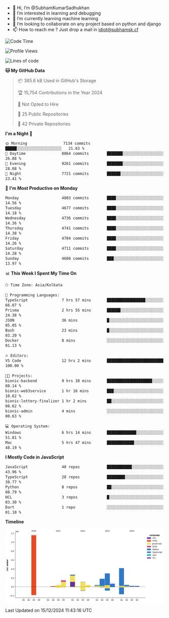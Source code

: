 - 👋 Hi, I’m @SubhamKumarSadhukhan
- 👀 I’m interested in learning and debugging
- 🌱 I’m currently learning machine learning
- 💞️ I’m looking to collaborate on any project based on python and django
- 📫 How to reach me ?
      Just drop a mail in idiot@subhamsk.cf

<!---
SubhamKumarSadhukhan/SubhamKumarSadhukhan is a ✨ special ✨ repository because its `README.md` (this file) appears on your GitHub profile.
You can click the Preview link to take a look at your changes.
--->


<!--START_SECTION:waka-->
![Code Time](http://img.shields.io/badge/Code%20Time-2%2C668%20hrs%2023%20mins-blue)

![Profile Views](http://img.shields.io/badge/Profile%20Views-0-blue)

![Lines of code](https://img.shields.io/badge/From%20Hello%20World%20I%27ve%20Written-2.8%20million%20lines%20of%20code-blue)

**🐱 My GitHub Data** 

> 📦 385.6 kB Used in GitHub's Storage 
 > 
> 🏆 15,754 Contributions in the Year 2024
 > 
> 🚫 Not Opted to Hire
 > 
> 📜 25 Public Repositories 
 > 
> 🔑 42 Private Repositories 
 > 
**I'm a Night 🦉** 

```text
🌞 Morning                7134 commits        █████░░░░░░░░░░░░░░░░░░░░   21.63 % 
🌆 Daytime                8864 commits        ███████░░░░░░░░░░░░░░░░░░   26.88 % 
🌃 Evening                9261 commits        ███████░░░░░░░░░░░░░░░░░░   28.08 % 
🌙 Night                  7721 commits        ██████░░░░░░░░░░░░░░░░░░░   23.41 % 
```
📅 **I'm Most Productive on Monday** 

```text
Monday                   4803 commits        ████░░░░░░░░░░░░░░░░░░░░░   14.56 % 
Tuesday                  4677 commits        ████░░░░░░░░░░░░░░░░░░░░░   14.18 % 
Wednesday                4736 commits        ████░░░░░░░░░░░░░░░░░░░░░   14.36 % 
Thursday                 4741 commits        ████░░░░░░░░░░░░░░░░░░░░░   14.38 % 
Friday                   4704 commits        ████░░░░░░░░░░░░░░░░░░░░░   14.26 % 
Saturday                 4711 commits        ████░░░░░░░░░░░░░░░░░░░░░   14.28 % 
Sunday                   4608 commits        ███░░░░░░░░░░░░░░░░░░░░░░   13.97 % 
```


📊 **This Week I Spent My Time On** 

```text
🕑︎ Time Zone: Asia/Kolkata

💬 Programming Languages: 
TypeScript               7 hrs 57 mins       █████████████████░░░░░░░░   66.07 % 
Prisma                   2 hrs 55 mins       ██████░░░░░░░░░░░░░░░░░░░   24.38 % 
JSON                     36 mins             █░░░░░░░░░░░░░░░░░░░░░░░░   05.05 % 
Bash                     23 mins             █░░░░░░░░░░░░░░░░░░░░░░░░   03.20 % 
Docker                   8 mins              ░░░░░░░░░░░░░░░░░░░░░░░░░   01.13 % 

🔥 Editors: 
VS Code                  12 hrs 2 mins       █████████████████████████   100.00 % 

🐱‍💻 Projects: 
bionic-backend           9 hrs 38 mins       ████████████████████░░░░░   80.14 % 
bionic-web3service       1 hr 16 mins        ███░░░░░░░░░░░░░░░░░░░░░░   10.62 % 
bionic-lottery-finalizer 1 hr 2 mins         ██░░░░░░░░░░░░░░░░░░░░░░░   08.62 % 
bionic-admin             4 mins              ░░░░░░░░░░░░░░░░░░░░░░░░░   00.63 % 

💻 Operating System: 
Windows                  6 hrs 14 mins       █████████████░░░░░░░░░░░░   51.81 % 
Mac                      5 hrs 47 mins       ████████████░░░░░░░░░░░░░   48.19 % 
```

**I Mostly Code in JavaScript** 

```text
JavaScript               40 repos            ███████████░░░░░░░░░░░░░░   43.96 % 
TypeScript               28 repos            ████████░░░░░░░░░░░░░░░░░   30.77 % 
Python                   8 repos             ██░░░░░░░░░░░░░░░░░░░░░░░   08.79 % 
HCL                      3 repos             █░░░░░░░░░░░░░░░░░░░░░░░░   03.30 % 
Dart                     1 repo              ░░░░░░░░░░░░░░░░░░░░░░░░░   01.10 % 
```



**Timeline**

![Lines of Code chart](https://raw.githubusercontent.com/SubhamKumarSadhukhan/SubhamKumarSadhukhan/main/assets/bar_graph.png)


 Last Updated on 15/12/2024 11:43:16 UTC
<!--END_SECTION:waka-->
